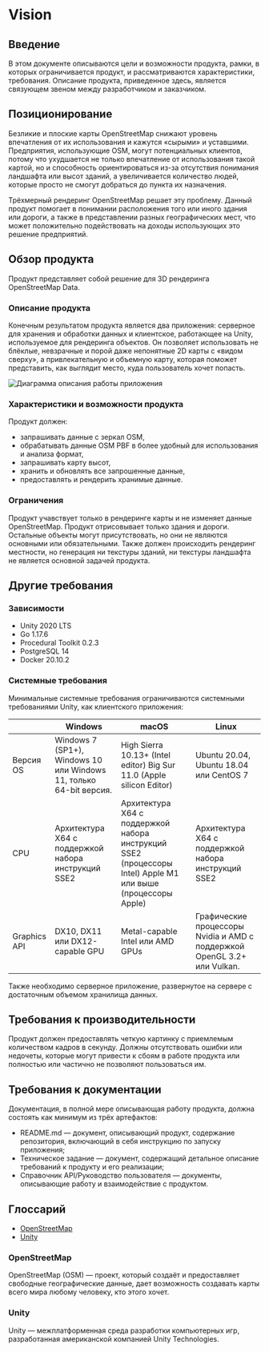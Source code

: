 # Vision

<!-- Копия этого документа находится в ../README.md -->

## Введение

В этом документе описываются цели и возможности продукта, рамки, в которых ограничивается продукт, и рассматриваются
характеристики, требования. Описание продукта, приведенное здесь, является связующем звеном между разработчиком и
заказчиком.

## Позиционирование

Безликие и плоские карты OpenStreetMap снижают уровень впечатления от их использования и кажутся «сырыми» и уставшими.
Предприятия, использующие OSM, могут потенциальных клиентов, потому что ухудшается не только впечатление от
использования такой картой, но и способность ориентироваться из-за отсутствия понимания ландшафта или высот зданий, а
увеличивается количество людей, которые просто не смогут добраться до пункта их назначения.

Трёхмерный рендеринг OpenStreetMap решает эту проблему. Данный продукт помогает в понимании расположения того или иного
здания или дороги, а также в представлении разных географических мест, что может положительно подействовать на доходы
использующих это решение предприятий.

## Обзор продукта

Продукт представляет собой решение для 3D рендеринга OpenStreetMap Data.

### Описание продукта

Конечным результатом продукта является два приложения: серверное для хранения и обработки данных и клиентское,
работающее на Unity, используемое для рендеринга объектов. Он позволяет использовать не блёклые, невзрачные и порой даже
непонятные 2D карты с «видом сверху», а привлекательную и объемную карту, которая поможет представить, как выглядит
место, куда пользователь хочет попасть.

<img src="source\diagramApplicationDescription.png" alt="Диаграмма описания работы приложения" title="Диаграмма описания работы приложения">

### Характеристики и возможности продукта

Продукт должен:

* запрашивать данные с зеркал OSM,
* обрабатывать данные OSM PBF в более удобный для использования и анализа формат,
* запрашивать карту высот,
* хранить и обновлять все запрошенные данные,
* предоставлять и рендерить хранимые данные.

### Ограничения

Продукт учавствует только в рендеринге карты и не изменяет данные OpenStreetMap. Продукт отрисовывает только здания и
дороги. Остальные объекты могут присутствовать, но они не являются основными или обязательными. Также должен происходить
рендеринг местности, но генерация ни текстуры зданий, ни текстуры ландшафта не является основной задачей продукта.

## Другие требования

### Зависимости

* Unity 2020 LTS
* Go 1.17.6
* Procedural Toolkit 0.2.3
* PostgreSQL 14
* Docker 20.10.2

### Системные требования

Минимальные системные требования ограничиваются системными требованиями Unity, как клиентского приложения:

| | Windows | macOS | Linux |
|---|---|---|---|
| Версия OS | Windows 7 (SP1+), Windows 10 или Windows 11, только 64-bit версия. | High Sierra 10.13+ (Intel editor) Big Sur 11.0 (Apple silicon Editor) | Ubuntu 20.04, Ubuntu 18.04 или CentOS 7 |
| CPU | Архитектура X64 с поддержкой набора инструкций SSE2 | Архитектура X64 с поддержкой набора инструкций SSE2 (процессоры Intel) Apple M1 или выше (процессоры Apple) | Архитектура X64 с поддержкой набора инструкций SSE2 |
| Graphics API | DX10, DX11 или DX12-capable GPU | Metal-capable Intel или AMD GPUs | Графические процессоры Nvidia и AMD с поддержкой OpenGL 3.2+ или Vulkan. |

Также необходимо серверное приложение, развернутое на сервере с достаточным объемом хранилища данных.

## Требования к производительности

Продукт должен предоставлять четкую картинку с приемлемым количеством кадров в секунду. Должны отсутствовать ошибки или
недочеты, которые могут привести к сбоям в работе продукта или полностью или частично не позволяют пользоваться им.

## Требования к документации

Документация, в полной мере описывающая работу продукта, должна состоять как минимум из трёх артефактов:

* README.md — документ, описывающий продукт, содержание репозитория, включающий в себя инструкцию по запуску приложения;
* Техническое задание — документ, содержащий детальное описание требований к продукту и его реализации;
* Справочник API/Руководство пользователя — документы, описывающие работу и взаимодействие с продуктом.

## Глоссарий

* [OpenStreetMap](#openstreetmap)
* [Unity](#unity)

### OpenStreetMap

OpenStreetMap (OSM) — проект, который создаёт и предоставляет свободные географические данные, дает возможность
создавать карты всего мира любому человеку, кто этого хочет.

### Unity

Unity —  межплатформенная среда разработки компьютерных игр, разработанная американской компанией Unity Technologies.
